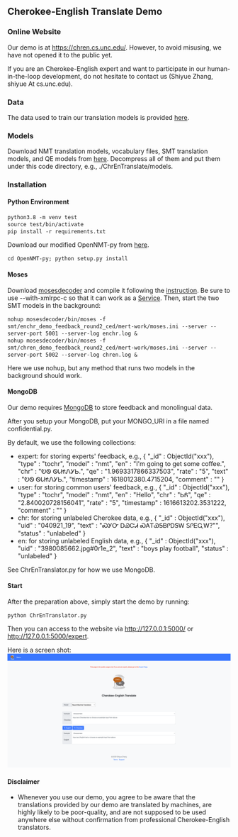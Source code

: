 ## Cherokee-English Translate Demo

### Online Website
Our demo is at https://chren.cs.unc.edu/. 
However, to avoid misusing, we have not opened it to the public yet. 

If you are an Cherokee-English expert and want to participate in our human-in-the-loop development,
do not hesitate to contact us (Shiyue Zhang, shiyue At cs.unc.edu).

### Data
The data used to train our translation models is provided [here](https://github.com/ZhangShiyue/ChrEn/tree/main/data/demo/04112021).


### Models
Download NMT translation models, 
vocabulary files,
SMT translation models, 
and QE models from [here](https://drive.google.com/drive/folders/1XjYPp3YV-GL2WXGrFIVSXNxidY3yKv2y?usp=sharing).
Decompress all of them and put them under this code directory, e.g., ./ChrEnTranslate/models.

### Installation

#### Python Environment
```
python3.8 -m venv test
source test/bin/activate
pip install -r requirements.txt
```

Download our modified OpenNMT-py from [here](https://github.com/ZhangShiyue/ChrEn/tree/main/code/OpenNMT-py).
```
cd OpenNMT-py; python setup.py install
```

#### Moses
Download [mosesdecoder](https://github.com/moses-smt/mosesdecoder) and compile it 
following the [instruction](http://www.statmt.org/moses/?n=Development.GetStarted). 
Be sure to use --with-xmlrpc-c so that it can work as a [Service](http://www.statmt.org/moses/?n=Advanced.Moses).
Then, start the two SMT models in the background:
```
nohup mosesdecoder/bin/moses -f smt/enchr_demo_feedback_round2_ced/mert-work/moses.ini --server --server-port 5001 --server-log enchr.log &
nohup mosesdecoder/bin/moses -f smt/chren_demo_feedback_round2_ced/mert-work/moses.ini --server --server-port 5002 --server-log chren.log &
```
Here we use nohup, but any method that runs two models in the background should work.

#### MongoDB
Our demo requires [MongoDB](https://www.mongodb.com/) to store feedback and monolingual data.

After you setup your MongoDB, put your MONGO_URI in a file named confidential.py.

By default, we use the following collections:
* expert: for storing experts' feedback, 
e.g., { "_id" : ObjectId("xxx"), "type" : "tochr", "model" : "nmt", "en" : "I'm going to get some coffee.", "chr" : "ᎧᏫ ᏫᏓᏥᏁᎩᏏ.", "qe" : "1.9693317866337503", "rate" : "5", "text" : "ᎧᏫ ᏫᏓᏥᏁᎩᏏ.", "timestamp" : 1618012380.4715204, "comment" : "" }
* user: for storing common users' feedback, e.g., { "_id" : ObjectId("xxx"), "type" : "tochr", "model" : "nmt", "en" : "Hello", "chr" : "ᏏᏲ", "qe" : "2.840020728156041", "rate" : "5", "timestamp" : 1616613202.3531222, "comment" : "" }
* chr: for storing unlabeled Cherokee data, e.g., { "_id" : ObjectId("xxx"), "uid" : "040921_19", "text" : "ᏍᎩᏅ ᎠᏯᏨᏗ ᏍᎪᎢᏯᎦᏴᎵᎠᏕᎳ ᏚᎵᎬᏩᎳ?\"", "status" : "unlabeled" }
* en: for storing unlabeled English data, e.g., { "_id" : ObjectId("xxx"), "uid" : "3980085662.jpg#0r1e_2", "text" : "boys play football", "status" : "unlabeled" }

See ChrEnTranslator.py for how we use MongoDB.


#### Start
After the preparation above, simply start the demo by running:
```
python ChrEnTranslator.py 
```
Then you can access to the website via http://127.0.0.1:5000/ or http://127.0.0.1:5000/expert.

Here is a screen shot:
![Demo](static/demo.png)


#### Disclaimer
* Whenever you use our demo, you agree to be aware that the translations provided by our demo are translated by machines, 
are highly likely to be poor-quality, and are not supposed to be used anywhere else without confirmation from professional 
Cherokee-English translators.